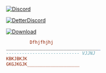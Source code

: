 [![Discord](https://img.shields.io/badge/discord-ALEDPROJECT-purple?style=for-the-badge)](https://discord.gg/rQHRex2)

[![DetterDiscord](https://img.shields.io/badge/Скачать-BETTERDISCORD-black?style=for-the-badge)](https://betterdiscord.app)

[![Download](https://img.shields.io/badge/Скачать-ТЕМУ-black?style=for-the-badge)](https://github.com/ALEDPROJECT/ALED-PROJECT/releases/download/14.7/aledproject.theme.css)

```elm
         Dfhjfhjhj
____________________________________
---------------------------- VJJNJ
KBKJBKJK
GKGJKGJK____________________
```
